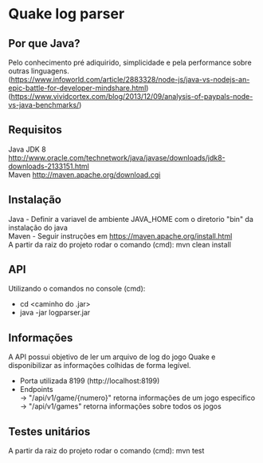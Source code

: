 # Quake log parser
## Por que Java?
Pelo conhecimento pré adiquirido, simplicidade e pela performance sobre outras linguagens.  
(https://www.infoworld.com/article/2883328/node-js/java-vs-nodejs-an-epic-battle-for-developer-mindshare.html)  
(https://www.vividcortex.com/blog/2013/12/09/analysis-of-paypals-node-vs-java-benchmarks/)  

## Requisitos
Java JDK 8 http://www.oracle.com/technetwork/java/javase/downloads/jdk8-downloads-2133151.html  
Maven  http://maven.apache.org/download.cgi  

## Instalação
Java - Definir a variavel de ambiente JAVA_HOME com o diretorio "bin" da instalação do java  
Maven - Seguir instruções em https://maven.apache.org/install.html  
A partir da raiz do projeto rodar o comando (cmd): mvn clean install  

## API
Utilizando o comandos no console (cmd):  
- cd <caminho do .jar>  
- java -jar logparser.jar  

## Informações
A API possui objetivo de ler um arquivo de log do jogo Quake e disponibilizar as informações colhidas de forma legível.  
- Porta utilizada 8199 (http://localhost:8199)  
- Endpoints  
  -> "/api/v1/game/{numero}" retorna informações de um jogo especifico  
  -> "/api/v1/games" retorna informações sobre todos os jogos  

## Testes unitários
A partir da raiz do projeto rodar o comando (cmd): mvn test  
